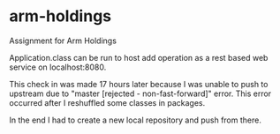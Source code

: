# arm-holdings
Assignment for Arm Holdings

Application.class can be run to host add operation as a rest based web service on localhost:8080.

This check in was made 17 hours later because I was unable to push to upstream due to "master [rejected - non-fast-forward]" error.
This error occurred after I reshuffled some classes in packages.

In the end I had to create a new local repository and push from there.
